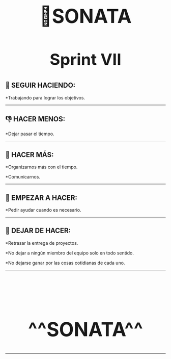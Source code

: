<div align="center">
    <h1 text-aling="center" style="font-size: 60px;"> 🎼SONATA <h1>
    <h1 text-aling="center" style="font-size: 50px;">Sprint VII<h1>
</div>
<h2>💪 SEGUIR HACIENDO:</h2>
<p>*Trabajando para lograr los objetivos.</p>
<hr style="border-color:purple;">

<h2>👎 HACER MENOS:</h2>
<p>*Dejar pasar el tiempo.</p>
<hr style="border-color:purple;">

<h2>🙌 HACER MÁS:</h2>
<p>*Organizarnos más con el tiempo.</p>
<p>*Comunicarnos.</p>
<hr style="border-color:purple;">

<h2>🤗 EMPEZAR A HACER:</h2>
<p>*Pedir ayudar cuando es necesario.</p>
<hr style="border-color:purple;">

<h2>🥺 DEJAR DE HACER:</h2>
<p>*Retrasar la entrega de proyectos.</p>
<p>*No dejar a ningún miembro del equipo solo en todo sentido.</p>
<p>*No dejarse ganar por las cosas cotidianas de cada uno.</p>
<hr style="border-color:purple;">
<br>
<br>
<br>
<div align="center">
    <h1 text-aling="center" style="font-size: 60px;">^^SONATA^^ <h1>
</div>
<hr style="border-color:purple;">